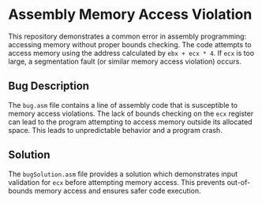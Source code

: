 # Assembly Memory Access Violation

This repository demonstrates a common error in assembly programming: accessing memory without proper bounds checking.  The code attempts to access memory using the address calculated by `ebx + ecx * 4`.  If `ecx` is too large, a segmentation fault (or similar memory access violation) occurs.

## Bug Description
The `bug.asm` file contains a line of assembly code that is susceptible to memory access violations. The lack of bounds checking on the `ecx` register can lead to the program attempting to access memory outside its allocated space. This leads to unpredictable behavior and a program crash.

## Solution
The `bugSolution.asm` file provides a solution which demonstrates input validation for `ecx` before attempting memory access. This prevents out-of-bounds memory access and ensures safer code execution.